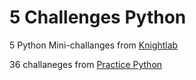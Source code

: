 # 5 Challenges Python
5 Python Mini-challanges from [Knightlab](knightlab.northwestern.edu)

36 challaneges from [Practice Python](practicepython.org)

